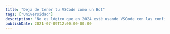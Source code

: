 ```yaml
---
title: "Deja de tener tu VSCode como un Bot"
tags: ["Universidad"]
description: "No es lógico que en 2024 esté usando VSCode con las configuraciones por defecto. Con un simple archivo de configuración la vamos a llevar a otro nivel."
publishDate: 2021-07-09T12:00:00-00:00
---
```

